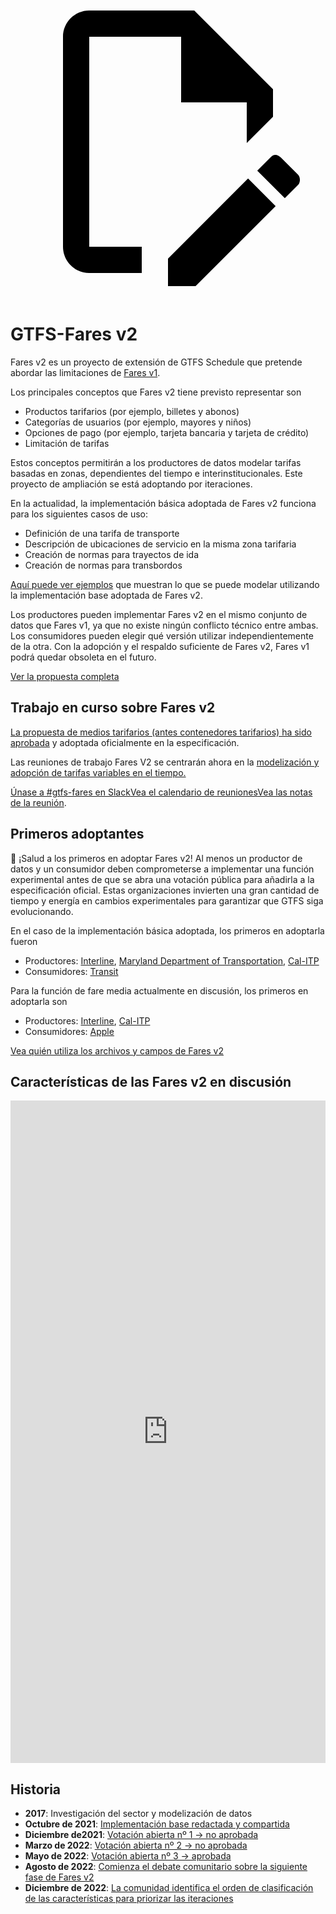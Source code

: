 <a class="pencil-link" href="https://github.com/MobilityData/gtfs.org/edit/main/docs/extensions/fare-extension.md" title="Edit this page" target="_blank">
    <svg class="pencil" xmlns="http://www.w3.org/2000/svg" viewBox="0 0 24 24"><path d="M10 20H6V4h7v5h5v3.1l2-2V8l-6-6H6c-1.1 0-2 .9-2 2v16c0 1.1.9 2 2 2h4v-2m10.2-7c.1 0 .3.1.4.2l1.3 1.3c.2.2.2.6 0 .8l-1 1-2.1-2.1 1-1c.1-.1.2-.2.4-.2m0 3.9L14.1 23H12v-2.1l6.1-6.1 2.1 2.1Z"></path></svg>
  </a>

# GTFS-Fares v2

Fares v2 es un proyecto de extensión de GTFS Schedule que pretende abordar las limitaciones de [Fares v1](/schedule/examples/fares-v1).

Los principales conceptos que Fares v2 tiene previsto representar son

- Productos tarifarios (por ejemplo, billetes y abonos)
- Categorías de usuarios (por ejemplo, mayores y niños)
- Opciones de pago (por ejemplo, tarjeta bancaria y tarjeta de crédito)
- Limitación de tarifas

Estos conceptos permitirán a los productores de datos modelar tarifas basadas en zonas, dependientes del tiempo e interinstitucionales. Este proyecto de ampliación se está adoptando por iteraciones.

En la actualidad, la implementación básica adoptada de Fares v2 funciona para los siguientes casos de uso:

- Definición de una tarifa de transporte
- Descripción de ubicaciones de servicio en la misma zona tarifaria
- Creación de normas para trayectos de ida
- Creación de normas para transbordos

[Aquí puede ver ejemplos](/schedule/examples/fares-v2) que muestran lo que se puede modelar utilizando la implementación base adoptada de Fares v2.

Los productores pueden implementar Fares v2 en el mismo conjunto de datos que Fares v1, ya que no existe ningún conflicto técnico entre ambas. Los consumidores pueden elegir qué versión utilizar independientemente de la otra. Con la adopción y el respaldo suficiente de Fares v2, Fares v1 podrá quedar obsoleta en el futuro.

<a class="button no-icon" target="_blank" href="https://share.mobilitydata.org/gtfs-fares-v2">Ver la propuesta completa</a>

## Trabajo en curso sobre Fares v2

[La propuesta de medios tarifarios (antes contenedores tarifarios) ha sido aprobada](https://github.com/google/transit/pull/355#issuecomment-1468326858) y adoptada oficialmente en la especificación.

Las reuniones de trabajo Fares V2 se centrarán ahora en la [modelización y adopción de tarifas variables en el tiempo.](https://github.com/google/transit/pull/357)

<a class="button no-icon" href="https://share.mobilitydata.org/slack" target="_blank">Únase a #gtfs-fares en Slack</a><a class="button no-icon" target="_blank" href="https://www.eventbrite.ca/e/specifications-discussions-gtfs-fares-v2-monthly-meetings-tickets-522966225057">Vea el calendario de reuniones</a><a  class="button no-icon" target="_blank" href="https://docs.google.com/document/d/1d3g5bMXupdElCKrdv6rhFNN11mrQgEk-ibA7wdqVLTU/edit">Vea las notas de la reunión</a>.

## Primeros adoptantes

🎉 ¡Salud a los primeros en adoptar Fares v2! Al menos un productor de datos y un consumidor deben comprometerse a implementar una función experimental antes de que se abra una votación pública para añadirla a la especificación oficial. Estas organizaciones invierten una gran cantidad de tiempo y energía en cambios experimentales para garantizar que GTFS siga evolucionando.

En el caso de la implementación básica adoptada, los primeros en adoptarla fueron

- Productores: [Interline](https://www.interline.io/), [Maryland Department of Transportation](https://www.mta.maryland.gov/developer-resources), [Cal-ITP](https://dot.ca.gov/cal-itp/cal-itp-gtfs)
- Consumidores: [Transit](https://transitapp.com/)

Para la función de fare media actualmente en discusión, los primeros en adoptarla son

- Productores: [Interline](https://www.interline.io/), [Cal-ITP](https://dot.ca.gov/cal-itp/cal-itp-gtfs)
- Consumidores: [Apple](https://www.apple.com/)

<a class="button no-icon" target="_blank" href="https://docs.google.com/spreadsheets/d/1jpKjz6MbCD2XPhmIP11EDi-P2jMh7x2k-oHS-pLf2vI/edit?usp=sharing">Vea quién utiliza los archivos y campos de Fares v2</a>

## Características de las Fares v2 en discusión

<iframe src="https://portal.productboard.com/rhk8dbtic1iqakfznucry448" frameborder="0" width="100%", style="min-height:1060px"></iframe>

## Historia

- **2017**: Investigación del sector y modelización de datos
- **Octubre de 2021**: [Implementación base redactada y compartida](https://github.com/google/transit/pull/286#issue-1026848880)
- **Diciembre de2021**: [Votación abierta nº 1 → no aprobada](https://github.com/google/transit/pull/286#issuecomment-990258396)
- **Marzo de 2022**: [Votación abierta nº 2 → no aprobada](https://github.com/google/transit/pull/286#issuecomment-1080716109) 
- **Mayo de 2022**: [Votación abierta nº 3 → aprobada](https://github.com/google/transit/pull/286#issuecomment-1121392932) 
- **Agosto de 2022**: [Comienza el debate comunitario sobre la siguiente fase de Fares v2](https://github.com/google/transit/issues/341)
- **Diciembre de 2022**: [La comunidad identifica el orden de clasificación de las características para priorizar las iteraciones](https://github.com/google/transit/issues/341#issuecomment-1339947915)
